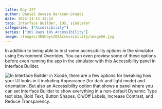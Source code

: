 ```yaml
---
title: Day 177
author: Daniel Devesa Derksen-Staats
date: 2022-11-11 18:24
tags: Interface Builder, iOS, simulator
categories: ["Accessibility"]
series: ["365 Days iOS Accessibility"]
image: /Images/365DaysIOSAccessibility/image50.jpg
---
```


In addition to being able to test some accessibility options in the simulator using Environment Overrides. You can even preview some of these options before even running the app in the simulator with this Accessibility panel in Interface Builder.

![In Interface Builder in Xcode, there are a few options for tweaking how your UI looks in it including Appearance (for dark and light mode) and orientation. But also an Accessibility option that shows a panel where you can set Interface Builder to show everything in a non-default Dynamic Type text size, Bold Text, Button Shapes, On/Off Labels, Increase Contrast, and Reduce Transparency.](/Images/365DaysIOSAccessibility/image50.jpg)

